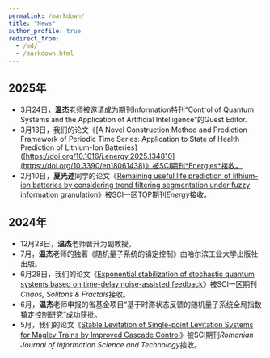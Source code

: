 ```yaml
---
permalink: /markdown/
title: "News"
author_profile: true
redirect_from: 
  - /md/
  - /markdown.html
---
```


## 2025年

* 3月24日，**温杰**老师被邀请成为期刊Information特刊“Control of Quantum Systems and the Application of Artificial Intelligence”的Guest Editor.
* 3月13日，我们的论文《[A Novel Construction Method and Prediction Framework of Periodic Time Series: Application to State of Health Prediction of Lithium-Ion Batteries]([https://doi.org/10.1016/j.energy.2025.134810](https://doi.org/10.3390/en18061438)》被SCI期刊*Energies*接收。
* 2月10日，**夏光述**同学的论文《[Remaining useful life prediction of lithium-ion batteries by considering trend filtering segmentation under fuzzy information granulation](https://doi.org/10.1016/j.energy.2025.134810)》被SCI一区TOP期刊*Energy*接收。

## 2024年

* 12月28日，**温杰**老师晋升为副教授。
* 7月，**温杰**老师的独著《随机量子系统的镇定控制》由哈尔滨工业大学出版社出版。
* 6月28日，我们的论文《[Exponential stabilization of stochastic quantum systems based on time-delay noise-assisted feedback](https://doi.org/10.1016/j.chaos.2024.115228)》被SCI一区期刊*Chaos, Solitons & Fractals*接收。
* 6月，**温杰**老师申报的省基金项目“基于时滞状态反馈的随机量子系统全局指数镇定控制研究”成功获批。
* 5月，我们的论文《[Stable Levitation of Single-point Levitation Systems for Maglev Trains by Improved Cascade Control](https://doi.org/10.59277/ROMJIST.2024.3-4.08)》被SCI期刊*Romanian Journal of Information Science and Technology*接收。
